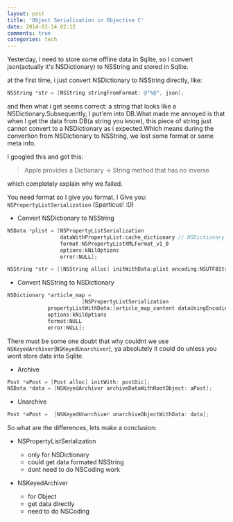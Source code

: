 ```yaml
---
layout: post
title: 'Object Serialization in Objective C'
date: 2014-03-14 02:12
comments: true
categories: tech
---
```

Yesterday, i need to store some offline data in Sqlite, so I convert json(actually it's NSDictionary) to NSString and stored in Sqlite.

at the first time, i just convert NSDictionary to NSString directly, like:
``` Objective-C
NSString *str = [NSString stringFromFormat: @"%@", json];
```
and then what i get seems correct: a string that looks like a NSDictionary.Subsequently, I put'em into DB.What made me annoyed is that when I get the data from DB(a string you know), this piece of string just cannot convert to a NSDictionary as i expected.Which means during the convertion from NSDictionary to NSString, we lost some format or some meta info.

I googled this and got this:
> Apple provides a Dictionary -> String method that has no inverse

which completely explain why we failed.

You need format so I give you format. I Give you: `NSPropertyListSerialization` (Sparticus! :D)

+ Convert NSDictionary to NSString
``` Objective-C
NSData *plist = [NSPropertyListSerialization
                 dataWithPropertyList:cache_dictionary // NSDictionary
                 format:NSPropertyListXMLFormat_v1_0
                 options:kNilOptions
                 error:NULL];

NSString *str = [[NSString alloc] initWithData:plist encoding:NSUTF8StringEncoding];
```

+ Convert NSString to NSDictionary
``` Objective-C
NSDictionary *article_map = 
						[NSPropertyListSerialization
             propertyListWithData:[article_map_content dataUsingEncoding:NSUTF8StringEncoding]
             options:kNilOptions
             format:NULL
             error:NULL];
```

There must be some one doubt that why couldnt we use `NSKeyedArchiver`(`NSKeyedUnarchiver`), ya absolutely it could do unless you wont store data into Sqlite.

+ Archive
``` Objective-C
Post *aPost = [Post alloc] initWith: postDic];
NSData *data = [NSKeyedArchiver archiveDataWithRootObject: aPost];
```

+ Unarchive
``` Objective-C
Post *aPost =  [NSKeyedUnarchiver unarchiveObjectWithData: data];
```

So what are the differences, lets make a conclusion:

+ NSPropertyListSerialization
	+ only for NSDictionary
  + could get data formated NSString
  + dont need to do NSCoding work
  
+ NSKeyedArchiver
	+ for Object
  + get data directly
  + need to do NSCoding
